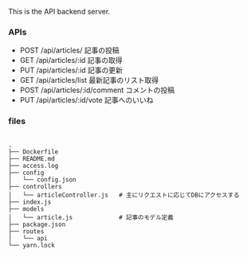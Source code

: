 This is the API backend server.

### APIs

- POST /api/articles/              記事の投稿
- GET  /api/articles/:id           記事の取得
- PUT  /api/articles/:id           記事の更新
- GET  /api/articles/list          最新記事のリスト取得
- POST /api/articles/:id/comment   コメントの投稿
- PUT  /api/articles/:id/vote      記事へのいいね 

### files 

```

.
├── Dockerfile
├── README.md
├── access.log
├── config
│   └── config.json
├── controllers
│   └── articleController.js   # 主にリクエストに応じてDBにアクセスする
├── index.js
├── models
│   └── article.js             # 記事のモデル定義
├── package.json
├── routes
│   └── api
└── yarn.lock

```
